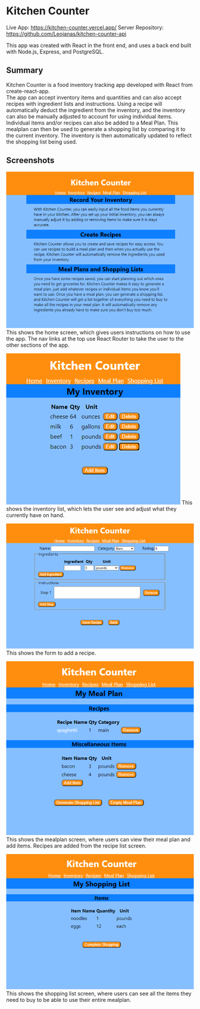 # Kitchen Counter
Live App: https://kitchen-counter.vercel.app/
Server Repository: https://github.com/Leojanas/kitchen-counter-api

This app was created with React in the front end, and uses a back end built with Node.js, Express, and PostgreSQL.

## Summary

Kitchen Counter is a food inventory tracking app developed with React from create-react-app.  
The app can accept inventory items and quantities and can also accept recipes with ingredient lists and instructions.  Using a recipe will automatically deduct the ingredient from the inventory, and the inventory can also be manually adjusted to account for using individual items.
Individual items and/or recipes can also be added to a Meal Plan.  This mealplan can then be used to generate a shopping list by comparing it to the current inventory.  The inventory is then automatically updated to reflect the shopping list being used.

## Screenshots
![Home Screen](screenshots/home-screen.png)
This shows the home screen, which gives users instructions on how to use the app. The nav links at the top use React Router to take the user to the other sections of the app.

![Inventory List](screenshots/inventory-list.png)
This shows the inventory list, which lets the user see and adjust what they currently have on hand.

![Add Recipe Form](screenshots/add-recipe.png)
This shows the form to add a recipe.

![Meal Plan](screenshots/mealplan.png)
This shows the mealplan screen, where users can view their meal plan and add items. Recipes are added from the recipe list screen.

![Shopping List](screenshots/shopping-list.png)
This shows the shopping list screen, where users can see all the items they need to buy to be able to use their entire mealplan.
